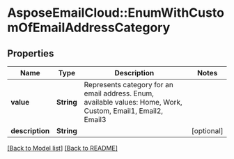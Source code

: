 # AsposeEmailCloud::EnumWithCustomOfEmailAddressCategory

## Properties
Name | Type | Description | Notes
---- | ---- | ----------- | -----
**value** |**String** | Represents category for an email address. Enum, available values: Home, Work, Custom, Email1, Email2, Email3 | 
**description** |**String** |  | [optional] 


[[Back to Model list]](Models.md) [[Back to README]](README.md)

